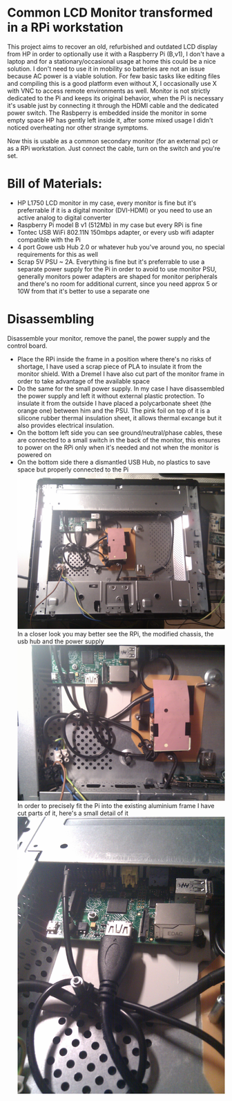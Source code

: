 # Common LCD Monitor transformed in a RPi workstation
This project aims to recover an old, refurbished and outdated LCD display from HP in order to optionally use it with a Raspberry Pi (B,v1), I don't have a laptop and for a stationary/occasional usage at home this could be a nice solution. I don't need to use it in mobility so batteries are not an issue because AC power is a viable solution. For few basic tasks like editing files and compiling this is a good platform even without X, I occasionally use X with VNC to access remote environments as well. Monitor is not strictly dedicated to the Pi and keeps its original behavior, when the Pi is necessary it's usable just by connecting it through the HDMI cable and the dedicated power switch. The Rasbperry is embedded inside the monitor in some empty space HP has gently left inside it, after some mixed usage I didn't noticed overheating nor other strange symptoms.

Now this is usable as a common secondary monitor (for an external pc) or as a RPi workstation. Just connect the cable, turn on the switch and you're set.

# Bill of Materials:
- HP L1750 LCD monitor in my case, every monitor is fine but it's preferrable if it is a digital monitor (DVI-HDMI) or you need to use an active analog to digital converter
- Raspberry Pi model B v1 (512Mb) in my case but every RPi is fine
- Tontec USB WiFi 802.11N 150mbps adapter, or every usb wifi adapter compatible with the Pi
- 4 port Gowe usb Hub 2.0 or whatever hub you've around you, no special requirements for this as well
- Scrap 5V PSU ~ 2A.  Everything is fine but it's preferrable to use a separate power supply for the Pi in order to avoid to use monitor PSU, generally monitors power adapters are shaped for monitor peripherals and there's no room for additional current, since you need approx 5 or 10W from that it's better to use a separate one

# Disassembling
Disassemble your monitor, remove the panel, the power supply and the control board.
- Place the RPi inside the frame in a position where there's no risks of shortage, I have used a scrap piece of PLA to insulate it from the monitor shield. With a Dremel I have also cut part of the monitor frame in order to take advantage of the available space
- Do the same for the small power supply. In my case I have disassembled the power supply and left it without external plastic protection. To insulate it from the outside I have placed a polycarbonate sheet (the orange one) between him and the PSU. The pink foil on top of it is a silicone rubber thermal insulation sheet, it allows thermal excange but it also provides electrical insulation.
- On the bottom left side you can see ground/neutral/phase cables, these are connected to a small switch in the back of the monitor, this ensures to power on the RPi only when it's needed and not when the monitor is powered on
- On the bottom side there a dismantled USB Hub, no plastics to save space but properly connected to the Pi
![Disassembling](02.psupi.jpg)
In a closer look you may better see the RPi, the modified chassis, the usb hub and the power supply
![Closer](03.psupi.detail.jpg)
In order to precisely fit the Pi into the existing aluminium frame I have cut parts of it, here's a small detail of it
![Chassis Cut](04.pi.inside.monitor.jpg)
